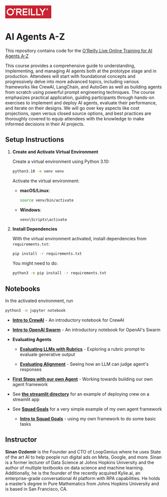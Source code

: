 ![oreilly-logo](images/oreilly.png)

# AI Agents A-Z

This repository contains code for the [O'Reilly Live Online Training for AI Agents A-Z](https://learning.oreilly.com/live-events/ai-agents-a-z/0642572007604)

This course provides a comprehensive guide to understanding, implementing, and managing AI agents both at the prototype stage and in production. Attendees will start with foundational concepts and progressively delve into more advanced topics, including various frameworks like CrewAI, LangChain, and AutoGen as well as building agents from scratch using powerful prompt engineering techniques. The course emphasizes practical application, guiding participants through hands-on exercises to implement and deploy AI agents, evaluate their performance, and iterate on their designs. We will go over key aspects like cost projections, open versus closed source options, and best practices are thoroughly covered to equip attendees with the knowledge to make informed decisions in their AI projects.


## Setup Instructions

1. **Create and Activate Virtual Environment**

   Create a virtual environment using Python 3.10:

   ```bash
   python3.10 -m venv venv
   ```

   Activate the virtual environment:

   - **macOS/Linux**:

     ```bash
     source venv/bin/activate
     ```

   - **Windows**:

     ```bash
     venv\Scripts\activate
     ```

2. **Install Dependencies**

   With the virtual environment activated, install dependencies from `requirements.txt`:

   ```bash
   pip install -r requirements.txt
   ```
   
   You might need to do:
   
	```bash
	python3 -m pip install -r requirements.txt
	```


## Notebooks

In the activated environment, run

```bash
python3 -m jupyter notebook
```

- **[Intro to CrewAI](notebooks/CrewAI_Hello_World.ipynb)** - An introductory notebook for CrewAI

- **[Intro to OpenAI Swarm](notebooks/Swarm_Hello_World.ipynb)** - An introductory notebook for OpenAI's Swarm

- **Evaluating Agents**

	- **[Evaluating LLMs with Rubrics](https://colab.research.google.com/drive/1DeVYrdNb3FlQQLeBqGPFkx6roZaPwVRy?usp=sharing)** - Exploring a rubric prompt to evaluate generative output

	- **[Evaluating Alignment](notebooks/evaluating_alignment.ipynb)** - Seeing how an LLM can judge agent's responses

- **[First Steps with our own Agent](https://colab.research.google.com/drive/14jAlW2E7ya_aS1M6eUsuHciC1WvLfIif?usp=sharing)** - Working towards building our own agent framework

- See **[the streamlit directory](./streamlit)** for an example of deploying crew on a streamlit app

- See **[Squad Goals](https://github.com/sinanuozdemir/squad-goals)** for a very simple example of my own agent framework

	- **[Intro to Squad Goals](notebooks/SquadGoals_Hello_World.ipynb)** - using my own framework to do some basic tasks


## Instructor

**Sinan Ozdemir** is the Founder and CTO of LoopGenius where he uses State of the art AI to help people run digital ads on Meta, Google, and more. Sinan is a former lecturer of Data Science at Johns Hopkins University and the author of multiple textbooks on data science and machine learning. Additionally, he is the founder of the recently acquired Kylie.ai, an enterprise-grade conversational AI platform with RPA capabilities. He holds a master’s degree in Pure Mathematics from Johns Hopkins University and is based in San Francisco, CA.


